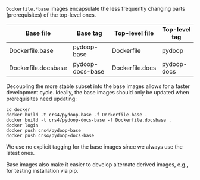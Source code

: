 `Dockerfile.*base` images encapsulate the less frequently changing
parts (prerequisites) of the top-level ones.

| Base file           | Base tag         | Top-level file  | Top-level tag |
|---------------------|------------------|-----------------|---------------|
| Dockerfile.base     | pydoop-base      | Dockerfile      | pydoop        |
| Dockerfile.docsbase | pydoop-docs-base | Dockerfile.docs | pydoop-docs   |

Decoupling the more stable subset into the base images allows for a
faster development cycle. Ideally, the base images should only be
updated when prerequisites need updating:

```
cd docker
docker build -t crs4/pydoop-base -f Dockerfile.base .
docker build -t crs4/pydoop-docs-base -f Dockerfile.docsbase .
docker login
docker push crs4/pydoop-base
docker push crs4/pydoop-docs-base
```

We use no explicit tagging for the base images since we always use the
latest ones.

Base images also make it easier to develop alternate derived images,
e.g., for testing installation via pip.
